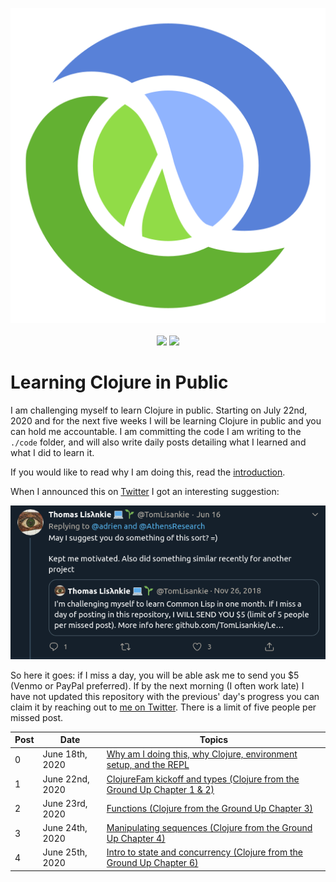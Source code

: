 <p align="center">
    <img src="posts/images/Clojure_logo.svg" /><br /><br />
    <img src="https://img.shields.io/badge/4clojure-46%20out%20of%20156-green?logo=clojure&style=flat" />
    <img src="https://img.shields.io/badge/Clojure%20from%20the%20Ground%20Up-4%20out%20of%209-green?logo=clojure&style=flat" />
</p>

# Learning Clojure in Public

I am challenging myself to learn Clojure in public. Starting on July 22nd, 2020 and for the next five weeks I will be learning Clojure in public and you can hold me accountable. I am committing the code I am writing to the `./code` folder, and will also write daily posts detailing what I learned and what I did to learn it.

If you would like to read why I am doing this, read the [introduction](posts/2020-06-18.md).

When I announced this on [Twitter](https://twitter.com/adrien/status/1273013237076971528) I got an interesting suggestion:

<p align="center"><img src="posts/images/lisankie-inspiration.png" /></p>

So here it goes: if I miss a day, you will be able ask me to send you \$5 (Venmo or PayPal preferred). If by the next morning (I often work late) I have not updated this repository with the previous' day's progress you can claim it by reaching out to [me on Twitter](https://twitter.com/adrien). There is a limit of five people per missed post.

| Post | Date            | Topics                                                                                         |
| ---- | --------------- | ---------------------------------------------------------------------------------------------- |
| 0    | June 18th, 2020 | [Why am I doing this, why Clojure, environment setup, and the REPL](posts/2020-06-18.md)       |
| 1    | June 22nd, 2020 | [ClojureFam kickoff and types (Clojure from the Ground Up Chapter 1 & 2)](posts/2020-06-22.md) |
| 2    | June 23rd, 2020 | [Functions (Clojure from the Ground Up Chapter 3)](posts/2020-06-23.md)                        |
| 3    | June 24th, 2020 | [Manipulating sequences (Clojure from the Ground Up Chapter 4)](posts/2020-06-24.md)           |
| 4    | June 25th, 2020 | [Intro to state and concurrency (Clojure from the Ground Up Chapter 6)](posts/2020-06-25.md)   |
